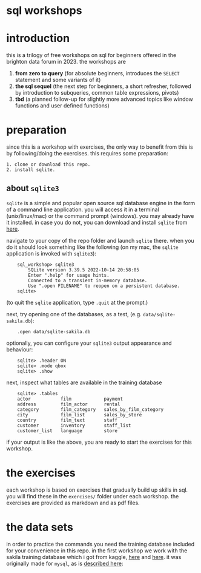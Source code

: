 sql workshops
===
# introduction
this is a trilogy of free workshops on sql for beginners offered in the brighton data forum in 2023. the workshops are 

1. **from zero to query** (for absolute beginners, introduces the `SELECT` statement and some variants of it)
2. **the sql sequel** (the next step for beginners, a short refresher, followed by introduction to subqueries, common table expressions, pivots)
3. **tbd** (a planned follow-up for slightly more advanced topics like window functions and user defined functions)

# preparation
since this is a workshop with exercises, the only way to benefit from this is by following/doing the exercises. this requires some preparation:

	1. clone or download this repo. 
    2. install sqlite.

## about `sqlite3`
`sqlite` is a simple and popular open source sql database engine in the form of a command line application. you will access it in a terminal (unix/linux/mac) or the command prompt (windows). you may already have it installed. in case you do not, you can download and install `sqlite` from [here](https://www.sqlite.org/download.html).

navigate to your copy of the repo folder and launch `sqlite` there. when you do it should look something like the following (on my mac, the `sqlite` application is invoked with `sqlite3`):

```
    sql_workshop> sqlite3
        SQLite version 3.39.5 2022-10-14 20:58:05
        Enter ".help" for usage hints.
        Connected to a transient in-memory database.
        Use ".open FILENAME" to reopen on a persistent database.
    sqlite>
```

(to quit the `sqlite` application, type `.quit` at the prompt.)

next, try opening one of the databases, as a test, (e.g. `data/sqlite-sakila.db`):

```
    .open data/sqlite-sakila.db
```

optionally, you can configure your `sqlite3` output appearance and behaviour:

```
    sqlite> .header ON
    sqlite> .mode qbox
    sqlite> .show
```

next, inspect what tables are available in the training database

```
    sqlite> .tables
    actor           film            payment
    address         film_actor      rental
    category        film_category   sales_by_film_category
    city            film_list       sales_by_store
    country         film_text       staff
    customer        inventory       staff_list
    customer_list   language        store
```

if your output is like the above, you are ready to start the exercises for this workshop.


# the exercises
each workshop is based on exercises that gradually build up skills in sql. you will find these in the `exercises/` folder under each workshop. the exercises are provided as markdown and as pdf files.


# the data sets
in order to practice the commands you need the training database included for your convenience in this repo. in the first workshop we work with the sakila training database which i got from kaggle, [here](https://www.kaggle.com/datasets/atanaskanev/sqlite-sakila-sample-database) and [here](https://www.kaggle.com/code/dilarabr/dvd-rental-database-project-sqlite). it was originally made for `mysql`, as is [described here](https://dev.mysql.com/doc/sakila/en/): 


